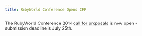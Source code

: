 ```yaml
---
title: RubyWorld Conference Opens CFP
---
```


The RubyWorld Conference 2014 [call for proposals][cfp] is now open - submission
deadline is July 25th.

[cfp]: http://www.rubyworld-conf.org/en/news/2014/06/speaker-invite/
